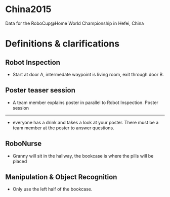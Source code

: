 # China2015
Data for the RoboCup@Home World Championship in Hefei, China

Definitions & clarifications
===========

Robot Inspection
----------------
- Start at door A, intermedate waypoint is living room, exit through door B.

Poster teaser session
---------------------
- A team member explains poster in parallel to Robot Inspection.
Poster session
--------------
- everyone has a drink and takes a look at your poster. There must be a team member at the poster to answer questions. 

RoboNurse
---------
- Granny will sit in the hallway, the bookcase is where the pills will be placed

Manipulation & Object Recognition
---------------------------------
- Only use the left half of the bookcase.